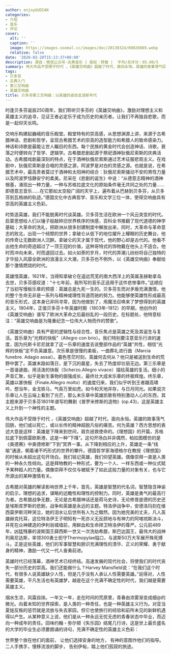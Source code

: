 ```yaml
---
author: enjoyGUDIAN
categories:
- 介绍
- 音乐
- 评论
cover:
  alt: ''
  caption: ''
  image: https://images.soomal.cc/images/doc/20130324/00028889.webp
  relative: false
date: '2020-03-28T15:13:37+08:00'
description: 源自：微信公众号-古典音乐 | 版权：转载 |  平均/总评分：05.00/5
summary: 伟大作品不受限于时代 ，《英雄交响曲》超越了时代，面向永恒。英雄的故事荡气回肠，他们或以死亡，或以长传的精神超脱凡俗的痛苦。何为英雄？西方思想的表述大意是这样：英雄是下降来到世间，肩负拯救使命的……
tags:
- 贝多芬
- 古典入门
- 第三交响曲
- 英雄交响曲
title: 贝多芬第三交响曲：以英雄的姿态走进新年代
---
```


时逢贝多芬诞辰250周年，我们聆听贝多芬的《英雄交响曲》，激励对理想主义和英雄主义的追寻，见证王者必定乐于成为历史的亲历者。让我们不再独自悲歌，而是一起仰天长鸣。

交响乐构建起巍峨的音乐殿堂。殿堂特有的崇高感，从思想渊源上讲，来源于古希腊神话、悲剧和哲学，呈现古希腊艺术的崇高的造型能力和希腊人的致命感染力。神话和诗歌是最能让世人瞩目的东西。每个民族的黄金时代会创造神话、诗歌，衰落之时便转向了哲学、逻辑学。古希腊悲剧起源于祭祀酒神狄俄尼索斯的庆典活动。古希腊戏剧最深刻的特点，在于酒神狄俄尼索斯通过艺术征服悲观主义。在戏剧中，狄俄尼索斯是合唱的灵感之源，阿波罗是对白的灵感之源。也就是说，在希腊艺术中，最高贵者莫过于酒神和太阳神的结合：狄俄尼索斯骚动不安的男性力量以及阿波罗恬静安宁的柔美。尼采在《悲剧的诞生》中说：“从德意志精神的酒神根基，涌现出一种力量，一种与苏格拉底文化的原始条件毫无共同之处的力量……即德意志音乐……在它那如太空般广阔的天宇上，遍布着从巴赫到贝多芬，从贝多芬到瓦格纳的轨迹。”德国文化中古典哲学、音乐和文学三位一体，使得交响曲具有崇高的英雄主义色彩。

时势造英雄，我们不能脱离时代谈英雄。贝多芬生活在欧洲一个风云突变的时代。启蒙思想给人们以锤子般敲碎旧世界秩序的快感，百科全书推翻了现代道德的神学基础；大革命的洗礼，把欧洲从很多封建制度中解放出来，同时，大革命与革命意志的败北，出现一个倾颓的世界；拿破仑从低下的地位擢升上耀眼的历史舞台，他的传奇让无数欧洲人沉醉。拿破仑的天才属于现代，他的野心却是古代的。他看不出他生命的奇迹超过了一顶王冠的价值，这种哥特式的饰物戴在他头上不适合。他时而冲向未来，时而退回过去。如火如荼的岁月，时代的弄潮儿纷纷将自己独特的才华投入风靡全欧洲的浪漫主义大潮，贝多芬也不例外，以《英雄交响曲》奉献给那个激情燃烧的时代。

英雄惜英雄，1821年，当得知拿破仑在遥远荒芜的南大西洋上的英属圣赫勒拿岛去世，贝多芬感叹道：“十七年前，我所写的音乐正适用于这件悲惨事件。”这顺应了当初写慢板乐章的预感：英雄总是九死一生的。贝多芬生而对矛盾充满激情，他的整个生命无非是一系列与精神或理性背道而驰的努力。他能够使英雄性形成最高的音乐形式，这本身已非同寻常，因为他做到了，用魔法召唤来了梦想得到的英雄主义。1804年，正值贝多芬十年英雄时期（1803年-1812）的早期，他创作的《英雄交响曲》谱写了欧洲大革命之后最纷乱的一段历史。在标题处，他特意标注：“英雄交响曲是为隆重纪念一位伟大人物而作的赞歌”。

《英雄交响曲》具有严密的逻辑性与综合性，音乐焦点是英雄之死及其诞生与复活。首乐章为“光辉的快板”（Allegro con brio）。我们特别要注意音乐行进的速度，因为托斯卡尼尼就拿了这一乐章的速度去说整部作品的“英雄”共性，相信“光辉的快板”定不负英雄意。次乐章是很慢的柔板，一曲葬礼进行曲（Marcia funebre. Adagio assai）。暮色苍茫时刻，英雄何去何从？他只是被送到生命的荒野中罢了。英雄末路如落日，是下沉的晨星，失去了热度却壮丽无边。第三乐章是一首谐谑曲，用活泼的快板（Scherzo.Allegro vivace）描绘英雄的复活。细小的声音汇聚，似乎是新生事物的倔强成长，最终壮大成末乐章的终极辉煌。终乐章，英雄以甚快板（Finale.Allegro molto）的速度归来，我们似乎听到王者踞高啸吟，想当年，金戈铁马，气吞万里如虎。如今和天地并存，与日月同光。如果说次乐章让人在云端上看到了光芒，那么末乐章中英雄凯歌有特别激动人心的东西，其主题来源于贝多芬1801年谱写的舞剧《普罗米修斯的造物》(op.43)，这是英雄主义上升到一个神性的主题。

伟大作品不受限于时代 ，《英雄交响曲》超越了时代，面向永恒。英雄的故事荡气回肠，他们或以死亡，或以长传的精神超脱凡俗的痛苦。何为英雄？西方思想的表述大意是这样：英雄是下降来到世间，肩负拯救使命的。《理想国》的开篇，苏格拉底下到佩雷欧斯港，这是一种“下降”。这句开场白并非偶然，柏拉图模仿的是《奥德赛》中奥德修斯“下到”冥界一事。从下降到相应的上升，英雄走一条“线喻”通道，朝着诸不朽形式的世界的攀升。德国哲学家海德格尔在教授《理想国》的时候从未超出这句开场白。我们铭记英雄，我们仰望英雄。偶像崇拜一直是人类的一种永久性倾向。这是拜物教的一种形式，要为一个人、一样东西或一种仪式赋予某种超人的力量。偶像崇拜不仅仅与被赋予了如此这般力量的对象有关，也与它所源出的某种激情有关。

古希腊对英雄的解读影响世界上千年，首先，英雄是智慧的代名词，智慧隐含神谕的启示，理想的追求，谋略的远瞻性和理性的控制力。同时，英雄是勇气的最高行为者。古希腊战争无数，无论是古希腊神话还是荷马史诗，无论修昔底德的历史还是埃斯库罗斯的悲剧，战争和英雄是永远的主题。特洛伊战争中，安德洛玛刻在维西莫伊斯河畔哭泣，她的泪水让后世所有人为之黯然。因为她完美的丈夫，凡人英雄赫克托耳，这位特洛伊王子明知有一死亦义无反顾地与有神力的阿喀琉斯决斗，并死在众神建造的伊利翁城墙前，用鲜血和生命捍卫特洛伊的尊严。公元前489年，凶猛残暴的波斯国王薛西斯一世又一次洗劫希腊，斯巴达国王，最伟大的战神列奥尼达斯，率领300勇士扼守Thermopylae隘口，与波斯50万大军展开殊死搏斗。正是这些英雄，他们的军事智慧和胆识充满理性的清华、正义的荣耀、勇于献身的精神，激励一代又一代人奋勇前进。

英雄时代已经落幕，酒神艺术已经终结。高速发展的现代社会，将使我们的时代丧失一部分历史的崇高。我们还能做什么？Harvey Mansfield说：“在我们这个时代，有很多人说英雄缺少人性，但是几乎没有人承认人性需要英雄。”说得对，人性需要英雄，平凡生活也有英雄梦，越是在这个充满不确定性的时代，我们越是需要英雄主义。

烟水生凉，风霜自挟。一年又一年，走在时间的荒原里，青春由浓雾渐变成细@的微光。向着未知的世界探索，是人类的一种责任，也是一种英雄主义行为。对亚当夏娃反叛的惩罚就是流放与失去家园，但它也使旅行的经验和前所未见的新鲜机遇得以产生。从某种意义上说，他们是从一种永远无忧无虑的青春状态中毕业，而迈向一种成年的责任。回味约翰・弥尔顿《失乐园》结尾几行诗，这是世上最负盛名的大学的毕业生必须要朗诵的诗句，充满不确定性的英雄主义色彩：

世界整个放在他们的面前，
让他们选择安身的地方，
有神的意图作他们的指导。
二人手携手，慢移流浪的脚步，
告别伊甸，踏上他们孤寂的旅途。